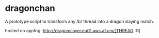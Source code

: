 dragonchan
==========

A prototype script to transform any /b/ thread into a dragon slaying match. 

hosted on appfog:
http://dragonslayer.eu01.aws.af.cm/[THREAD ID]
